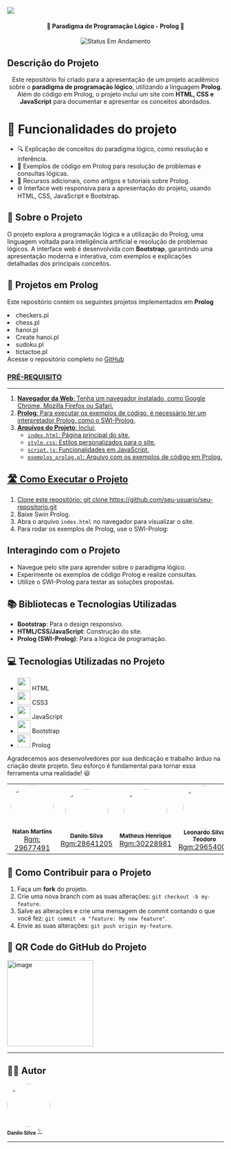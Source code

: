 ![](https://www.mundoconectado.com.br/wp-content/uploads/2022/05/capa-programacao.jpg)

<h4 align="center"> 
	🚧 Paradigma de Programação Lógico - Prolog 🚧
</h4>
<p align="center">
	<img alt="Status Em Andamento" src="https://img.shields.io/badge/STATUS-CONCLU%C3%8DDO-brightgreen">
</p>

## Descrição do Projeto
<p align="center">Este repositório foi criado para a apresentação de um projeto acadêmico sobre o <b>paradigma de programação lógico</b>, utilizando a linguagem <b>Prolog</b>. Além do código em Prolog, o projeto inclui um site com <b>HTML, CSS e JavaScript</b> para documentar e apresentar os conceitos abordados.</p>

# :hammer: Funcionalidades do projeto

- 🔍 Explicação de conceitos do paradigma lógico, como resolução e inferência.
- 📝 Exemplos de código em Prolog para resolução de problemas e consultas lógicas.
- 📖 Recursos adicionais, como artigos e tutoriais sobre Prolog.
- 🌐 Interface web responsiva para a apresentação do projeto, usando HTML, CSS, JavaScript e Bootstrap.

## 🚀 Sobre o Projeto
O projeto explora a programação lógica e a utilização do Prolog, uma linguagem voltada para inteligência artificial e resolução de problemas lógicos. A interface web é desenvolvida com **Bootstrap**, garantindo uma apresentação moderna e interativa, com exemplos e explicações detalhadas dos principais conceitos.

## 📂 Projetos em Prolog
<p>Este repositório contém os seguintes projetos implementados em <b>Prolog</b></p>
<li>checkers.pl</li>
<li>chess.pl</li>
<li>hanoi.pl</li>
<li>Create hanoi.pl</li>
<li>sudoku.pl</li>
<li>tictactoe.pl</li>
Acesse o repositório completo no <a href="https://github.com/imponateado/prologstuff" title="Github">GitHub

### PRÉ-REQUISITO
---
1. **Navegador da Web**: Tenha um navegador instalado, como Google Chrome, Mozilla Firefox ou Safari.
2. **Prolog**: Para executar os exemplos de código, é necessário ter um interpretador Prolog, como o SWI-Prolog.
3. **Arquivos do Projeto**: Inclui:
    - `index.html`: Página principal do site.
    - `style.css`: Estilos personalizados para o site.
    - `script.js`: Funcionalidades em JavaScript.
    - `exemplos_prolog.pl`: Arquivo com os exemplos de código em Prolog.

## 🛣️ Como Executar o Projeto

1. Clone este repositório:
git clone https://github.com/seu-usuario/seu-repositorio.git
2. Baixe Swin Prolog.
3. Abra o arquivo `index.html` no navegador para visualizar o site.
4. Para rodar os exemplos de Prolog, use o SWI-Prolog:

## Interagindo com o Projeto

- Navegue pelo site para aprender sobre o paradigma lógico.
- Experimente os exemplos de código Prolog e realize consultas.
- Utilize o SWI-Prolog para testar as soluções propostas.

## 📚 Bibliotecas e Tecnologias Utilizadas
- **Bootstrap**: Para o design responsivo.
- **HTML/CSS/JavaScript**: Construção do site.
- **Prolog (SWI-Prolog)**: Para a lógica de programação.

## 💻 Tecnologias Utilizadas no Projeto
- <img src="https://skillicons.dev/icons?i=html" width="30"> HTML
- <img src="https://skillicons.dev/icons?i=css" width="30"> CSS3
- <img src="https://skillicons.dev/icons?i=js" width="30"> JavaScript
- <img src="https://skillicons.dev/icons?i=bootstrap" width="30"> Bootstrap
- <img src="https://www.swi-prolog.org/download/logo/swipl-128.png" width="30"> Prolog

Agradecemos aos desenvolvedores por sua dedicação e trabalho árduo na criação deste projeto. Seu esforço é fundamental para tornar essa ferramenta uma realidade! 😃

<table>
  <tr>
     <td align="center"><a href="https://rocketseat.com.br"><img style="border-radius: 50%;" src="https://avatars.githubusercontent.com/u/125497324?v=4" width="100px;" alt=""/><br /><sub><b>Natan Martins</b></sub></a><br /><a href="https://github.com/NatancMartins" title="Rocketseat">Rgm: 29677491</a></td>
    <td align="center"><a href="https://rocketseat.com.br"><img style="border-radius: 50%;" src="https://avatars.githubusercontent.com/u/105023718?s=400&u=2acd860cb7b8e36135c22717a860c413e2d02eb4&v=4" width="100px;" alt=""/><br /><sub><b>Danilo Silva</b></sub></a><br /><a href="https://github.com/Danilo019" title="Rocketseat">Rgm:28641205</a></td>
    <td align="center"><a href="https://rocketseat.com.br"><img style="border-radius: 50%;" src="https://avatars.githubusercontent.com/u/107246983?v=4" width="100px;" alt=""/><br /><sub><b>Matheus Henrique</b></sub></a><br /><a href="https://github.com/teuzzin16032004" title="Rocketseat">Rgm:30228981</a></td>
    <td align="center"><a href="https://rocketseat.com.br"><img style="border-radius: 50%;" src="https://avatars.githubusercontent.com/u/38961152?v=4" width="100px;" alt=""/><br /><sub><b>Leonardo Silva Teodoro</b></sub></a><br /><a href="https://github.com/imponateado" title="Rocketseat">Rgm:29654009</a></td>
    <td align="center"><a href="https://rocketseat.com.br"><img style="border-radius: 50%;" src="https://avatars.githubusercontent.com/u/105018263?v=4" width="100px;" alt=""/><br /><sub><b>José Maria da Silva Junior</b></sub></a><br /><a href="https://github.com/Kroatta" title="Rocketseat">Rgm:29459141</a></td>
    <td align="center"><a href="https://rocketseat.com.br"><img style="border-radius: 50%;" src="https://avatars.githubusercontent.com/u/166853569?v=4&size=64" width="100px;" alt=""/><br /><sub><b>João Lucas da Silva Dutra</b></sub></a><br /><a href="https://github.com/Kroatta" title="Rocketseat">Rgm:29842727</a></td> 	  
    <td align="center"><a href="https://rocketseat.com.br"><img style="border-radius: 50%;" src="https://avatars.githubusercontent.com/u/169183947?v=4" width="100px;" alt=""/><br /><sub><b>Abel Isack</b></sub></a><br /><a href="https://github.com/AIsack2" title="Rocketseat">Rgm:30526914</a></td> 	  
</table>

## 💪 Como Contribuir para o Projeto

1. Faça um **fork** do projeto.
2. Crie uma nova branch com as suas alterações: `git checkout -b my-feature`.
3. Salve as alterações e crie uma mensagem de commit contando o que você fez: `git commit -m "feature: My new feature"`.
4. Envie as suas alterações: `git push origin my-feature`.

## 💪 QR Code do GitHub do Projeto
<img src="https://github.com/user-attachments/assets/904e8a56-8ea3-470e-9180-302ae155d4a9" alt="image" width="200" height="200">



---

## 🧙‍♂️ Autor

<a href="https://github.com/Danilo019">
<img style="border-radius: 50%;" src="https://avatars.githubusercontent.com/u/105023718?v=4" width="100px;" alt=""/>
<br />
<sub><b>Danilo Silva</b></sub></a> <a href="https://github.com/Danilo019" title="Cubos Academy">✨</a>

---

